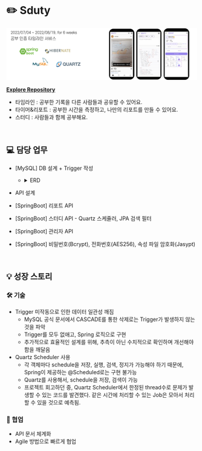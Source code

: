 # ✏️ Sduty

<img src="https://github.com/pmi4202/pmi4202/blob/main/sduty_info.png?raw=true"/>

**[Explore Repository](https://github.com/pmi4202/Sduty)**<br>

- 타임라인 : 공부한 기록을 다른 사람들과 공유할 수 있어요.
- 타이머&리포트 : 공부한 시간을 측정하고, 나만의 리포트를 만들 수 있어요.
- 스터디 : 사람들과 함께 공부해요.

<br>


## 💻 담당 업무
- [MySQL] DB 설계 + Trigger 작성
   - <details>
         <summary>ERD</summary>
         <img src = "https://github.com/pmi4202/APT_Sale/blob/master/happyhouse_erd.png?raw=true"/>
   </details>
        
- API 설계
- [SpringBoot] 리포트 API
- [SpringBoot] 스터디 API - Quartz 스케쥴러, JPA 검색 필터
- [SpringBoot] 관리자 API
- [SpringBoot] 비밀번호(Bcrypt), 전화번호(AES256), 속성 파일 암호화(Jasypt)
<br>

## 💡 성장 스토리

### 🛠️ 기술
- Trigger 미작동으로 인한 데이터 일관성 깨짐
  - MySQL 공식 문서에서 CASCADE를 통한 삭제로는 Trigger가 발생하지 않는 것을 파악
  - Trigger를 모두 없애고, Spring 로직으로 구현
  - 추가적으로 효율적인 설계를 위해, 추측이 아닌 수치적으로 확인하며 개선해야 함을 깨달음
- Quartz Scheduler 사용
  - 각 객체마다 schedule을 저장, 실행, 검색, 정지가 가능해야 하기 때문에, Spring이 제공하는 @Scheduled로는 구현 불가능
  - Quartz를 사용해서, schedule을 저장, 검색이 가능
  - 프로젝트 회고하던 중, Quartz Scheduler에서 한정된 thread수로 문제가 발생할 수 있는 코드를 발견했다. 같은 시간에 처리할 수 있는 Job은 모아서 처리할 수 있을 것으로 예측됨.
  
### 👏 협업
- API 문서 체계화
- Agile 방법으로 빠르게 협업


